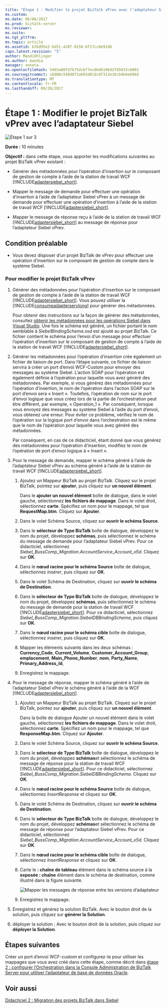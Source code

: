 ```yaml
---
title: "Étape 1 : Modifier le projet BizTalk vPrev avec l’adaptateur Siebel | Documents Microsoft"
ms.custom: 
ms.date: 06/08/2017
ms.prod: biztalk-server
ms.reviewer: 
ms.suite: 
ms.tgt_pltfrm: 
ms.topic: article
ms.assetid: b7bd95e2-bd51-420f-8156-6f17cc0e91d6
caps.latest.revision: "5"
author: MandiOhlinger
ms.author: mandia
manager: anneta
ms.openlocfilehash: 5465a80fd7b75dcbf7ec864b196d2fd5033cb003
ms.sourcegitcommit: cb908c540d8f1a692d01dc8f313e16cb4b4e696d
ms.translationtype: MT
ms.contentlocale: fr-FR
ms.lasthandoff: 09/20/2017
---
```

# <a name="step-1-modify-the-vprev-biztalk-project-with-the-siebel-adapter"></a>Étape 1 : Modifier le projet BizTalk vPrev avec l’adaptateur Siebel
![Étape 1 sur 3](../../adapters-and-accelerators/adapter-oracle-database/media/step-1of3.gif "Step_1of3")  
  
 **Durée :** 10 minutes  
  
 **Objectif :** dans cette étape, vous apporter les modifications suivantes au projet BizTalk vPrev existant :  
  
-   Générer des métadonnées pour l’opération d’insertion sur le composant de gestion de compte à l’aide de la station de travail WCF [!INCLUDE[adaptersiebel_short](../../includes/adaptersiebel-short-md.md)].  
  
-   Mapper le message de demande pour effectuer une opération d’insertion à l’aide de l’adaptateur Siebel vPrev à un message de demande pour effectuer une opération d’insertion à l’aide de la station de travail WCF [!INCLUDE[adaptersiebel_short](../../includes/adaptersiebel-short-md.md)].  
  
-   Mapper le message de réponse reçu à l’aide de la station de travail WCF [!INCLUDE[adaptersiebel_short](../../includes/adaptersiebel-short-md.md)] au message de réponse pour l’adaptateur Siebel vPrev.  
  
## <a name="prerequisite"></a>Condition préalable  
  
-   Vous devez disposer d’un projet BizTalk de vPrev pour effectuer une opération d’insertion sur le composant de gestion de compte dans le système Siebel.  
  
### <a name="to-modify-the-vprev-biztalk-project"></a>Pour modifier le projet BizTalk vPrev  
  
1.  Générer des métadonnées pour l’opération d’insertion sur le composant de gestion de compte à l’aide de la station de travail WCF [!INCLUDE[adaptersiebel_short](../../includes/adaptersiebel-short-md.md)]. Vous pouvez utiliser la [!INCLUDE[consumeadapterservlong](../../includes/consumeadapterservlong-md.md)] pour générer des métadonnées.  
  
     Pour obtenir des instructions sur la façon de générer des métadonnées, consultez [obtenir les métadonnées pour les opérations Siebel dans Visual Studio](../../adapters-and-accelerators/adapter-siebel/get-metadata-for-siebel-operations-in-visual-studio.md). Une fois le schéma est généré, un fichier portant le nom semblable à *SiebelBindingSchema.xsd* est ajouté au projet BizTalk. Ce fichier contient le schéma pour l’envoi d’un message pour effectuer l’opération d’insertion sur le composant de gestion de compte à l’aide de la station de travail WCF [!INCLUDE[adaptersiebel_short](../../includes/adaptersiebel-short-md.md)].  
  
2.  Générer les métadonnées pour l’opération d’insertion crée également un fichier de liaison de port. Dans l’étape suivante, ce fichier de liaison servira à créer un port d’envoi WCF-Custom pour envoyer des messages au système Siebel. L’action SOAP pour l’opération est également définie à l’opération pour laquelle vous avez généré des métadonnées. Par exemple, si vous générez des métadonnées pour l’opération d’insertion, le nom de l’opération dans l’action SOAP sur le port d’envoi sera « Insert ». Toutefois, l’opération de nom sur le port d’envoi logique que vous créez lors de la partie de l’orchestration peut être différent, par exemple, « Operation_1 ». Par conséquent, lorsque vous envoyez des messages au système Siebel à l’aide du port d’envoi, vous obtenez une erreur. Pour éviter ce problème, vérifiez le nom de l’opération sur la logique port d’envoi dans l’orchestration est le même que le nom de l’opération pour laquelle vous avez généré des métadonnées.  
  
     Par conséquent, en cas de ce didacticiel, étant donné que vous générez des métadonnées pour l’opération d’insertion, modifiez le nom de l’opération de port d’envoi logique à « Insert ».  
  
3.  Pour le message de demande, mapper le schéma généré à l’aide de l’adaptateur Siebel vPrev au schéma généré à l’aide de la station de travail WCF [!INCLUDE[adaptersiebel_short](../../includes/adaptersiebel-short-md.md)].  
  
    1.  Ajoutez un Mappeur BizTalk au projet BizTalk. Cliquez sur le projet BizTalk, pointez sur **ajouter**, puis cliquez sur **un nouvel élément**.  
  
         Dans le **ajouter un nouvel élément** boîte de dialogue, dans le volet gauche, sélectionnez **les fichiers de mappage**. Dans le volet droit, sélectionnez **carte**. Spécifiez un nom pour le mappage, tel que **RequestMap.btm**. Cliquez sur **Ajouter**.  
  
    2.  Dans le volet Schéma Source, cliquez sur **ouvrir le schéma Source**.  
  
    3.  Dans le **sélecteur de Type BizTalk** boîte de dialogue, développez le nom du projet, développez **schémas**, puis sélectionnez le schéma du message de demande pour l’adaptateur Siebel vPrev. Pour ce didacticiel, sélectionnez *Siebel_BussComp_Migration.AccountService_Account_x5d*. Cliquez sur **OK**.  
  
    4.  Dans le **nœud racine pour le schéma Source** boîte de dialogue, sélectionnez *insérer*, puis cliquez sur **OK**.  
  
    5.  Dans le volet Schéma de Destination, cliquez sur **ouvrir le schéma de Destination**.  
  
    6.  Dans le **sélecteur de Type BizTalk** boîte de dialogue, développez le nom du projet, développez **schémas**, puis sélectionnez le schéma du message de demande pour la station de travail WCF [!INCLUDE[adaptersiebel_short](../../includes/adaptersiebel-short-md.md)]. Pour ce didacticiel, sélectionnez *Siebel_BussComp_Migration.SiebelDBBindingSchema*, puis cliquez sur **OK**.  
  
    7.  Dans le **nœud racine pour le schéma cible** boîte de dialogue, sélectionnez *insérer*, puis cliquez sur **OK**.  
  
    8.  Mapper les éléments suivants dans les deux schémas : **Currency_Code**, **Current_Volume**, **Customer_Account_Group**, **emplacement**, **Main_Phone_Number**, **nom**, **Party_Name**, **Primary_Address_Id**,  
  
    9. Enregistrez le mappage.  
  
4.  Pour le message de réponse, mapper le schéma généré à l’aide de l’adaptateur Siebel vPrev le schéma généré à l’aide de la WCF [!INCLUDE[adaptersiebel_short](../../includes/adaptersiebel-short-md.md)].  
  
    1.  Ajoutez un Mappeur BizTalk au projet BizTalk. Cliquez sur le projet BizTalk, pointez sur **ajouter**, puis cliquez sur **un nouvel élément**.  
  
         Dans la boîte de dialogue Ajouter un nouvel élément dans le volet gauche, sélectionnez **les fichiers de mappage**. Dans le volet droit, sélectionnez **carte**. Spécifiez un nom pour le mappage, tel que **ResponseMap.btm**. Cliquez sur **Ajouter**.  
  
    2.  Dans le volet Schéma Source, cliquez sur **ouvrir le schéma Source**.  
  
    3.  Dans le **sélecteur de Type BizTalk** boîte de dialogue, développez le nom du projet, développez **schémas**et sélectionnez le schéma de message de réponse pour la station de travail WCF [!INCLUDE[adaptersiebel_short](../../includes/adaptersiebel-short-md.md)]. Pour ce didacticiel, sélectionnez *Siebel_BussComp_Migration.SiebelDBBindingSchema*. Cliquez sur **OK**.  
  
    4.  Dans le **nœud racine pour le schéma Source** boîte de dialogue, sélectionnez *InsertResponse* et cliquez sur **OK**.  
  
    5.  Dans le volet Schéma de Destination, cliquez sur **ouvrir le schéma de Destination**.  
  
    6.  Dans le **sélecteur de Type BizTalk** boîte de dialogue, développez le nom du projet, développez **schémas**et sélectionnez le schéma de message de réponse pour l’adaptateur Siebel vPrev. Pour ce didacticiel, sélectionnez *Siebel_BussComp_Migration.AccountService_Account_x5d*. Cliquez sur **OK**.  
  
    7.  Dans le **nœud racine pour le schéma cible** boîte de dialogue, sélectionnez *InsertResponse* et cliquez sur **OK**.  
  
    8.  Carte le **: chaîne de tableau** élément dans le schéma source à la **exposée : chaîne** élément dans le schéma de destination, comme illustré dans la figure suivante.  
  
         ![Mapper les messages de réponse entre les versions d’adaptateur](../../adapters-and-accelerators/adapter-siebel/media/6352035b-79c0-4850-a8f7-e4f6581c8532.gif "6352035b-79c0-4850-a8f7-e4f6581c8532")  
  
    9. Enregistrez le mappage.  
  
5.  Enregistrez et générez la solution BizTalk. Avec le bouton droit de la solution, puis cliquez sur **générer la Solution**.  
  
6.  déployer la solution ; Avec le bouton droit de la solution, puis cliquez sur **déployer la Solution**.  
  
## <a name="next-steps"></a>Étapes suivantes  
 Créer un port d’envoi WCF-custom et configurez-le pour utiliser les mappages que vous avez créé dans cette étape, comme décrit dans [étape 2 : configurer l’Orchestration dans la Console Administration de BizTalk Server pour utiliser l’adaptateur de base de données Oracle](../../adapters-and-accelerators/adapter-oracle-database/step-2-configure-an-orchestration-to-use-the-oracle-db-adapter-in-biztalk.md).  
  
## <a name="see-also"></a>Voir aussi  
 [Didacticiel 2 : Migration des projets BizTalk dans Siebel](../../adapters-and-accelerators/adapter-siebel/tutorial-2-migrating-biztalk-projects-in-siebel.md)